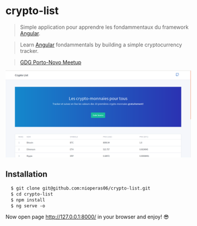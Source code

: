 # crypto-list
> Simple application pour apprendre les fondammentaux du framework [Angular](https://angular.io).

> Learn [Angular](https://angular.io) fondammentals by building a simple cryptocurrency tracker.

> [GDG Porto-Novo Meetup](https://www.meetup.com/fr-FR/GDG-Porto-Novo/events/248765923/)

![Screenshot](banner.png)

## Installation
```
  $ git clone git@github.com:nioperas06/crypto-list.git
  $ cd crypto-list
  $ npm install
  $ ng serve -o
```
Now open page http://127.0.0.1:8000/ in your browser and enjoy! 😎
